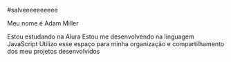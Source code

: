 #salveeeeeeeeee

Meu nome é Adam Miller

Estou estudando na Alura
Estou me desenvolvendo na linguagem JavaScript
Utilizo esse espaço para minha organização e compartilhamento dos meu projetos desenvolvidos
